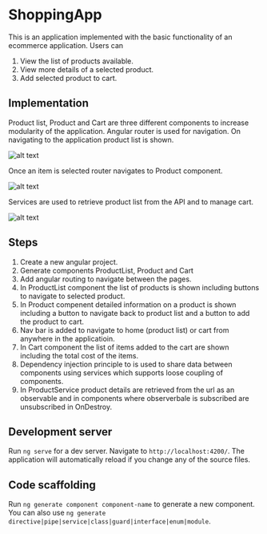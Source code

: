 # ShoppingApp

This is an application implemented with the basic functionality of an ecommerce application. Users can 
1. View the list of products available.
2. View more details of a selected product.
3. Add selected product to cart.

## Implementation

Product list, Product and Cart are three different components to increase modularity of the application. Angular router is used for navigation.
On navigating to the application product list is shown. 

![alt text](https://drive.google.com/file/d/1XDwM_um9RER_ZGrRoUnEPTFYzK2bBn8k/view?usp=sharing)

Once an item is selected router navigates to Product component.

![alt text](https://drive.google.com/file/d/1iVYxD4gppL_BZ7QrsSCgqWp2P_fiUkkt/view?usp=sharing)

Services are used to retrieve product list from the API and to manage cart.

![alt text](https://drive.google.com/file/d/1Erj6UpF_QzIzhjSzKq2bDflAd2_M45rU/view?usp=sharing)

## Steps
1. Create a new angular project.
2. Generate components ProductList, Product and Cart
3. Add angular routing to navigate between the pages.
4. In ProductList component the list of products is shown including buttons to navigate to selected product.
5. In Product compenent detailed information on a product is shown including a button to navigate back to product list and a button to add the product to cart.
6. Nav bar is added to navigate to home (product list) or cart from anywhere in the applicatioin.
7. In Cart component the list of items added to the cart are shown including the total cost of the items.
8. Dependency injection principle to is used to share data between components using services which supports loose coupling of components.
9. In ProductService product details are retrieved from the url as an observable and in components where observerbale is subscribed are unsubscribed in OnDestroy.

## Development server

Run `ng serve` for a dev server. Navigate to `http://localhost:4200/`. The application will automatically reload if you change any of the source files.

## Code scaffolding

Run `ng generate component component-name` to generate a new component. You can also use `ng generate directive|pipe|service|class|guard|interface|enum|module`.
